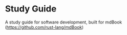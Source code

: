 # Study Guide
A study guide for software development, built for mdBook (https://github.com/rust-lang/mdBook)
